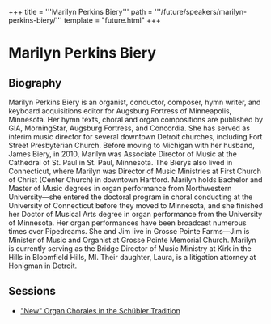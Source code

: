 +++
title = '''Marilyn Perkins Biery'''
path = '''/future/speakers/marilyn-perkins-biery/'''
template = "future.html"
+++

<h1>Marilyn Perkins Biery</h1>
<h2>Biography</h2>
<p>Marilyn Perkins Biery is an organist, conductor, composer, hymn writer, and keyboard acquisitions editor for Augsburg Fortress of Minneapolis, Minnesota.  Her hymn texts, choral and organ compositions are published by GIA, MorningStar, Augsburg Fortress, and Concordia. She has served as interim music director for several downtown Detroit churches, including Fort Street Presbyterian Church. Before moving to Michigan with her husband, James Biery, in 2010, Marilyn was Associate Director of Music at the Cathedral of St. Paul in St. Paul, Minnesota. The Bierys also lived in Connecticut, where Marilyn was Director of Music Ministries at First Church of Christ (Center Church) in downtown Hartford. Marilyn holds Bachelor and Master of Music degrees in organ performance from Northwestern University—she entered the doctoral program in choral conducting at the University of Connecticut before they moved to Minnesota, and she finished her Doctor of Musical Arts degree in organ performance from the University of Minnesota. Her organ performances have been broadcast numerous times over Pipedreams. She and Jim live in Grosse Pointe Farms—Jim is Minister of Music and Organist at Grosse Pointe Memorial Church. Marilyn is currently serving as the Bridge Director of Music Ministry at Kirk in the Hills in Bloomfield Hills, MI. Their daughter, Laura, is a litigation attorney at Honigman in Detroit.</p>
<h2>Sessions</h2>
<ul><li><a href="/future/sessions/new-organ-chorales-in-the-schübler-tradition/">"New" Organ Chorales in the Schübler Tradition</a></li>

